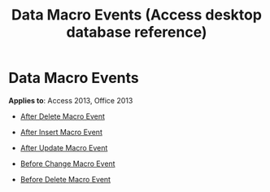 ﻿---
title: Data Macro Events (Access desktop database reference)
TOCTitle: Data Macro Events
ms:assetid: 4b36bcff-f733-442f-9098-cc5e4ee69ca3
ms:mtpsurl: https://msdn.microsoft.com/library/Dn124692(v=office.15)
ms:contentKeyID: 52072314
ms.date: 09/18/2015
mtps_version: v=office.15
---

# Data Macro Events


**Applies to**: Access 2013, Office 2013



  - [After Delete Macro Event](after-delete-macro-event.md)

  - [After Insert Macro Event](after-insert-macro-event.md)

  - [After Update Macro Event](after-update-macro-event.md)

  - [Before Change Macro Event](before-change-macro-event.md)

  - [Before Delete Macro Event](before-delete-macro-event.md)

